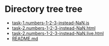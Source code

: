 # Directory tree tree

 * [task-1.numbers-1-2-3-instead-NaN.js](./task-1.numbers-1-2-3-instead-NaN.js)
 * [task-2.numbers-1-2-3-instead-NaN.html](./task-2.numbers-1-2-3-instead-NaN.html)
 * [task-2.numbers-1-2-3-instead-NaN.live.html](./task-2.numbers-1-2-3-instead-NaN.live.html)
 * [README.md](./README.md)